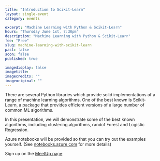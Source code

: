 ```yaml
---
title: "Introduction to Scikit-Learn"
layout: single-event
category: events

excerpt: "Machine Learning with Python & Scikit-Learn"
hours: "Thursday June 1st, 7:30pm"
description: "Machine Learning with Python & Scikit-Learn"
fee: "Free"
slug: machine-learning-with-scikit-learn
past: false
soon: false
published: true

imagedisplay: false
imagetitle:
imagecredits: ""
imageoriginal: ""
---
```


There are several Python libraries which provide solid implementations of a range of machine learning algorithms. One of the best known is Scikit-Learn, a package that provides efficient versions of a large number of common ML algorithms. 

In this presentation, we will demonstrate some of the best known algorithms, including clustering algorithms, randof Forest and Logistic Regression. 

Azure notebooks will be provided so that you can try out the examples yourself. (See [notebooks.azure.com](http://notebooks.azure.com) for more details)

Sign up on the [MeetUp page](https://www.meetup.com/DataScientistsIreland/events/240178935/)
